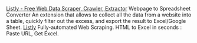 
[Listly - Free Web Data Scraper, Crawler, Extractor](https://www.listly.io/)
Webpage to Spreadsheet Converter
An extension that allows to collect all the data from a website into a table, quickly filter out the excess, and export the result to Excel/Google Sheet.
[Listly](http://listly.io/en/)
Fully-automated Web Scraping. HTML to Excel in seconds : Paste URL, Get Excel.
